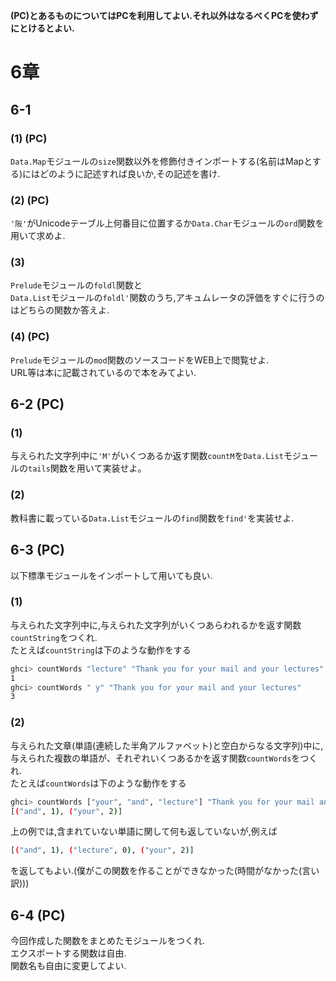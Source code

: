 **(PC)とあるものについてはPCを利用してよい.それ以外はなるべくPCを使わずにとけるとよい.**
# 6章
## 6-1
### (1) (PC)
`Data.Map`モジュールの`size`関数以外を修飾付きインポートする(名前はMapとする)にはどのように記述すれば良いか,その記述を書け.
### (2) (PC)
`'阪'`がUnicodeテーブル上何番目に位置するか`Data.Char`モジュールの`ord`関数を用いて求めよ.
### (3)
`Prelude`モジュールの`foldl`関数と  
`Data.List`モジュールの`foldl'`関数のうち,アキュムレータの評価をすぐに行うのはどちらの関数か答えよ.
### (4) (PC)
`Prelude`モジュールの`mod`関数のソースコードをWEB上で閲覧せよ.  
URL等は本に記載されているので本をみてよい.
## 6-2 (PC)
### (1)
与えられた文字列中に`'M'`がいくつあるか返す関数`countM`を`Data.List`モジュールの`tails`関数を用いて実装せよ。
### (2)
教科書に載っている`Data.List`モジュールの`find`関数を`find'`を実装せよ.
## 6-3 (PC)
以下標準モジュールをインポートして用いても良い.
### (1)
与えられた文字列中に,与えられた文字列がいくつあらわれるかを返す関数`countString`をつくれ.  
たとえば`countString`は下のような動作をする
```sh
ghci> countWords "lecture" "Thank you for your mail and your lectures"
1
ghci> countWords " y" "Thank you for your mail and your lectures"
3
```
### (2)
与えられた文章(単語(連続した半角アルファベット)と空白からなる文字列)中に,与えられた複数の単語が、それぞれいくつあるかを返す関数`countWords`をつくれ.  
たとえば`countWords`は下のような動作をする
```sh
ghci> countWords ["your", "and", "lecture"] "Thank you for your mail and your lectures"
[("and", 1), ("your", 2)]
```
上の例では,含まれていない単語に関して何も返していないが,例えば
```sh
[("and", 1), ("lecture", 0), ("your", 2)]
```
を返してもよい.(僕がこの関数を作ることができなかった(時間がなかった(言い訳)))
## 6-4 (PC)
今回作成した関数をまとめたモジュールをつくれ.  
エクスポートする関数は自由.  
関数名も自由に変更してよい.
